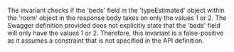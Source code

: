 The invariant checks if the 'beds' field in the 'typeEstimated' object within the 'room' object in the response body takes on only the values 1 or 2. The Swagger definition provided does not explicitly state that the 'beds' field will only have the values 1 or 2. Therefore, this invariant is a false-positive as it assumes a constraint that is not specified in the API definition.
